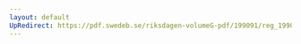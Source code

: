 ```yaml
---
layout: default
UpRedirect: https://pdf.swedeb.se/riksdagen-volumeG-pdf/199091/reg_199091/reg_199091_0346.pdf
---
```


